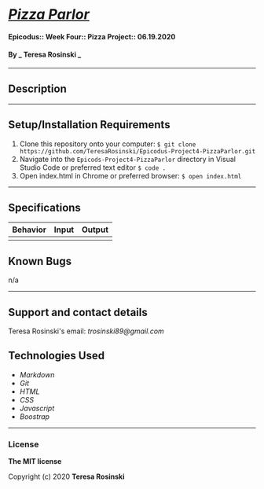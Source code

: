 # _[Pizza Parlor]()_

#### Epicodus:: Week Four:: Pizza Project:: 06.19.2020

#### By _ Teresa Rosinski _

---

## Description



---

## Setup/Installation Requirements

1. Clone this repository onto your computer:
`$ git clone https://github.com/TeresaRosinski/Epicodus-Project4-PizzaParlor.git`
2. Navigate into the `Epicods-Project4-PizzaParlor` directory in Visual Studio Code or preferred text editor
`$ code .`
3. Open index.html in Chrome or preferred browser:
`$ open index.html`

---

## Specifications

| Behavior       | Input         | Output  |
| ------------- |:-------------:| -----:|
| | |

## Known Bugs

n/a

---
## Support and contact details

Teresa Rosinski's email: 
_trosinski89@gmail.com_

## Technologies Used

* _Markdown_
* _Git_
* _HTML_
* _CSS_ 
* _Javascript_
* _Boostrap_

---
### License

**The MIT license**

Copyright (c) 2020 **Teresa Rosinski**